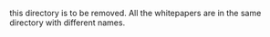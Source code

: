 this directory is to be removed. All the whitepapers are in the same directory with different names.
